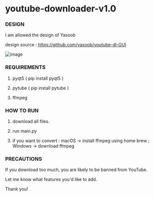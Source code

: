 # youtube-downloader-v1.0

### DESIGN

I am allowed the design of Yasoob

design source : https://github.com/yasoob/youtube-dl-GUI

![image](https://user-images.githubusercontent.com/45894275/52190625-7b8a5180-2883-11e9-9ef3-b311f7606a9c.png)

### REQUIREMENTS

1. pyqt5 ( pip install pyqt5 )

2. pytube ( pip install pytube ) 

3. ffmpeg


### HOW TO RUN



1. download all files.


2. run main.py


3. if you want to convert : macOS -> install ffmpeg using home brew ; Windows -> download ffmpeg


### PRECAUTIONS


If you download too much, you are likely to be banned from YouTube.

Let me know what features you'd like to add.

Thank you!








